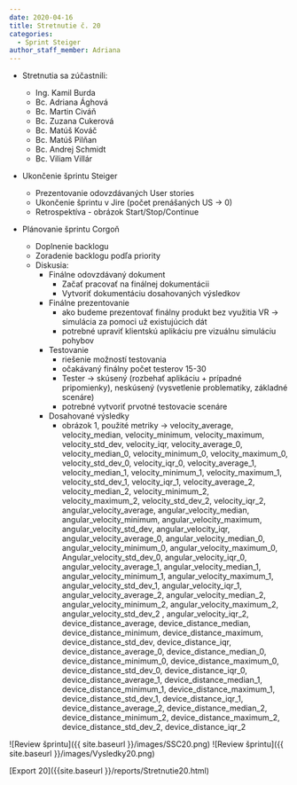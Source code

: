 ```yaml
---
date: 2020-04-16
title: Stretnutie č. 20
categories:
  - Sprint Steiger
author_staff_member: Adriana
---
```

- Stretnutia sa zúčastnili:
    - Ing. Kamil Burda
    - Bc. Adriana Ághová
    - Bc. Martin Civáň
    - Bc. Zuzana Cukerová
    - Bc. Matúš Kováč
    - Bc. Matúš Pilňan
    - Bc. Andrej Schmidt
    - Bc. Viliam Villár
    
- Ukončenie šprintu Steiger
    - Prezentovanie odovzdávaných User stories
    - Ukončenie šprintu v Jire (počet prenášaných US -> 0)
    - Retrospektíva - obrázok Start/Stop/Continue

- Plánovanie šprintu Corgoň
    - Doplnenie backlogu
    - Zoradenie backlogu podľa priority
    - Diskusia:
        - Finálne odovzdávaný dokument
            - Začať pracovať na finálnej dokumentácii
            - Vytvoriť dokumentáciu dosahovaných výsledkov
        - Finálne prezentovanie
            - ako budeme prezentovať finálny produkt bez využitia VR -> simulácia za pomoci už existujúcich dát
            - potrebné upraviť klientskú aplikáciu pre vizuálnu simuláciu pohybov
        - Testovanie
            - riešenie možností testovania 
            - očakávaný finálny počet testerov 15-30
            - Tester -> skúsený (rozbehať aplikáciu + prípadné pripomienky), neskúsený (vysvetlenie problematiky, základné scenáre)
            - potrebné vytvoriť prvotné testovacie scenáre
        - Dosahované výsledky 
            - obrázok 1, použité metriky -> velocity_average, velocity_median, velocity_minimum, velocity_maximum, velocity_std_dev, velocity_iqr, velocity_average_0, velocity_median_0, velocity_minimum_0, velocity_maximum_0, velocity_std_dev_0, velocity_iqr_0, velocity_average_1, velocity_median_1, velocity_minimum_1, velocity_maximum_1, velocity_std_dev_1, velocity_iqr_1, velocity_average_2, velocity_median_2, velocity_minimum_2, velocity_maximum_2, velocity_std_dev_2, velocity_iqr_2, angular_velocity_average, angular_velocity_median, angular_velocity_minimum, angular_velocity_maximum, angular_velocity_std_dev, angular_velocity_iqr, angular_velocity_average_0, angular_velocity_median_0, angular_velocity_minimum_0, angular_velocity_maximum_0, Angular_velocity_std_dev_0, angular_velocity_iqr_0, angular_velocity_average_1, angular_velocity_median_1, angular_velocity_minimum_1, angular_velocity_maximum_1, angular_velocity_std_dev_1, angular_velocity_iqr_1, angular_velocity_average_2, angular_velocity_median_2, angular_velocity_minimum_2, angular_velocity_maximum_2, angular_velocity_std_dev_2 , angular_velocity_iqr_2, device_distance_average, device_distance_median, device_distance_minimum, device_distance_maximum, device_distance_std_dev, device_distance_iqr, device_distance_average_0, device_distance_median_0, device_distance_minimum_0, device_distance_maximum_0, device_distance_std_dev_0, device_distance_iqr_0, device_distance_average_1, device_distance_median_1, device_distance_minimum_1, device_distance_maximum_1, device_distance_std_dev_1, device_distance_iqr_1, device_distance_average_2, device_distance_median_2, device_distance_minimum_2, device_distance_maximum_2, device_distance_std_dev_2, device_distance_iqr_2

![Review šprintu]({{ site.baseurl }}/images/SSC20.png)
![Review šprintu]({{ site.baseurl }}/images/Vysledky20.png)

[Export 20]({{site.baseurl }}/reports/Stretnutie20.html)